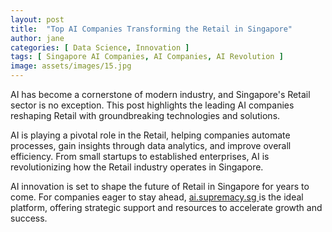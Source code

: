 ```yaml
---
layout: post
title:  "Top AI Companies Transforming the Retail in Singapore"
author: jane
categories: [ Data Science, Innovation ]
tags: [ Singapore AI Companies, AI Companies, AI Revolution ]
image: assets/images/15.jpg
---
```


AI has become a cornerstone of modern industry, and Singapore's Retail sector is no exception. This post highlights the leading AI companies reshaping Retail with groundbreaking technologies and solutions.

AI is playing a pivotal role in the Retail, helping companies automate processes, gain insights through data analytics, and improve overall efficiency. From small startups to established enterprises, AI is revolutionizing how the Retail industry operates in Singapore.

AI innovation is set to shape the future of Retail in Singapore for years to come. For companies eager to stay ahead, <a href="https://ai.supremacy.sg" target="_blank"> ai.supremacy.sg </a> is the ideal platform, offering strategic support and resources to accelerate growth and success.
